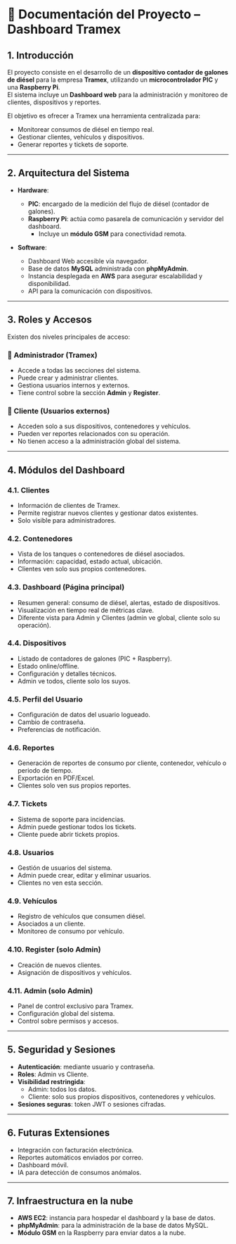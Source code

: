 # 📑 Documentación del Proyecto – Dashboard Tramex

## 1. Introducción
El proyecto consiste en el desarrollo de un **dispositivo contador de galones de diésel** para la empresa **Tramex**, utilizando un **microcontrolador PIC** y una **Raspberry Pi**.  
El sistema incluye un **Dashboard web** para la administración y monitoreo de clientes, dispositivos y reportes.  

El objetivo es ofrecer a Tramex una herramienta centralizada para:  
- Monitorear consumos de diésel en tiempo real.  
- Gestionar clientes, vehículos y dispositivos.  
- Generar reportes y tickets de soporte.  

---

## 2. Arquitectura del Sistema
- **Hardware**:  
  - **PIC**: encargado de la medición del flujo de diésel (contador de galones).  
  - **Raspberry Pi**: actúa como pasarela de comunicación y servidor del dashboard.  
    - Incluye un **módulo GSM** para conectividad remota.  

- **Software**:  
  - Dashboard Web accesible vía navegador.  
  - Base de datos **MySQL** administrada con **phpMyAdmin**.  
  - Instancia desplegada en **AWS** para asegurar escalabilidad y disponibilidad.  
  - API para la comunicación con dispositivos.  

---

## 3. Roles y Accesos
Existen dos niveles principales de acceso:  

### 🔹 Administrador (Tramex)  
- Accede a todas las secciones del sistema.  
- Puede crear y administrar clientes.  
- Gestiona usuarios internos y externos.  
- Tiene control sobre la sección **Admin** y **Register**.  

### 🔹 Cliente (Usuarios externos)  
- Acceden solo a sus dispositivos, contenedores y vehículos.  
- Pueden ver reportes relacionados con su operación.  
- No tienen acceso a la administración global del sistema.  

---

## 4. Módulos del Dashboard

### 4.1. Clientes  
- Información de clientes de Tramex.  
- Permite registrar nuevos clientes y gestionar datos existentes.  
- Solo visible para administradores.  

### 4.2. Contenedores  
- Vista de los tanques o contenedores de diésel asociados.  
- Información: capacidad, estado actual, ubicación.  
- Clientes ven solo sus propios contenedores.  

### 4.3. Dashboard (Página principal)  
- Resumen general: consumo de diésel, alertas, estado de dispositivos.  
- Visualización en tiempo real de métricas clave.  
- Diferente vista para Admin y Clientes (admin ve global, cliente solo su operación).  

### 4.4. Dispositivos  
- Listado de contadores de galones (PIC + Raspberry).  
- Estado online/offline.  
- Configuración y detalles técnicos.  
- Admin ve todos, cliente solo los suyos.  

### 4.5. Perfil del Usuario  
- Configuración de datos del usuario logueado.  
- Cambio de contraseña.  
- Preferencias de notificación.  

### 4.6. Reportes  
- Generación de reportes de consumo por cliente, contenedor, vehículo o periodo de tiempo.  
- Exportación en PDF/Excel.  
- Clientes solo ven sus propios reportes.  

### 4.7. Tickets  
- Sistema de soporte para incidencias.  
- Admin puede gestionar todos los tickets.  
- Cliente puede abrir tickets propios.  

### 4.8. Usuarios  
- Gestión de usuarios del sistema.  
- Admin puede crear, editar y eliminar usuarios.  
- Clientes no ven esta sección.  

### 4.9. Vehículos  
- Registro de vehículos que consumen diésel.  
- Asociados a un cliente.  
- Monitoreo de consumo por vehículo.  

### 4.10. Register (solo Admin)  
- Creación de nuevos clientes.  
- Asignación de dispositivos y vehículos.  

### 4.11. Admin (solo Admin)  
- Panel de control exclusivo para Tramex.  
- Configuración global del sistema.  
- Control sobre permisos y accesos.  

---

## 5. Seguridad y Sesiones  
- **Autenticación**: mediante usuario y contraseña.  
- **Roles**: Admin vs Cliente.  
- **Visibilidad restringida**:  
  - Admin: todos los datos.  
  - Cliente: solo sus propios dispositivos, contenedores y vehículos.  
- **Sesiones seguras**: token JWT o sesiones cifradas.  

---

## 6. Futuras Extensiones  
- Integración con facturación electrónica.  
- Reportes automáticos enviados por correo.  
- Dashboard móvil.  
- IA para detección de consumos anómalos.  

---

## 7. Infraestructura en la nube  
- **AWS EC2**: instancia para hospedar el dashboard y la base de datos.  
- **phpMyAdmin**: para la administración de la base de datos MySQL.  
- **Módulo GSM** en la Raspberry para enviar datos a la nube.  


